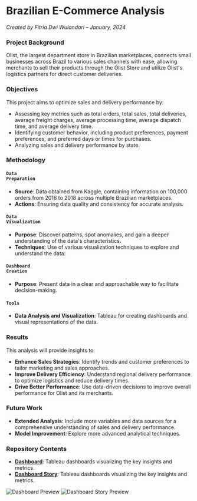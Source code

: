 # Brazilian E-Commerce Analysis

_Created by Fitria Dwi Wulandari – January, 2024_

### **Project Background**
Olist, the largest department store in Brazilian marketplaces, connects small businesses across Brazil to various sales channels with ease, allowing merchants to sell their products through the Olist Store and utilize Olist's logistics partners for direct customer deliveries.

### **Objectives**
This project aims to optimize sales and delivery performance by:
* Assessing key metrics such as total orders, total sales, total deliveries, average freight charges, average processing time, average dispatch time, and average delivery time.
* Identifying customer behavior, including product preferences, payment preferences, and preferred days or times for purchases.
* Analyzing sales and delivery performance by state.

### **Methodology**
#### <code style="color : darkpurple">Data Preparation</code>
* **Source**: Data obtained from Kaggle, containing information on 100,000 orders from 2016 to 2018 across multiple Brazilian marketplaces.
* **Actions**: Ensuring data quality and consistency for accurate analysis.

#### <code style="color : darkpurple">Data Visualization</code>
* **Purpose**: Discover patterns, spot anomalies, and gain a deeper understanding of the data's characteristics.
* **Techniques**: Use of various visualization techniques to explore and understand the data.

#### <code style="color : darkpurple">Dashboard Creation</code>
* **Purpose**: Present data in a clear and approachable way to facilitate decision-making.

#### <code style="color : darkpurple">Tools</code>
* **Data Analysis and Visualization**: Tableau for creating dashboards and visual representations of the data.

### **Results**
This analysis will provide insights to:
* **Enhance Sales Strategies**: Identify trends and customer preferences to tailor marketing and sales approaches.
* **Improve Delivery Efficiency**: Understand regional delivery performance to optimize logistics and reduce delivery times.
* **Drive Better Performance**: Use data-driven decisions to improve overall performance for Olist and its merchants.

### **Future Work**
* **Extended Analysis**: Include more variables and data sources for a comprehensive understanding of sales and delivery performance.
* **Model Improvement**: Explore more advanced analytical techniques.

### Repository Contents
* [**Dashboard**](https://public.tableau.com/shared/R7YT24J8F?:display_count=n&:origin=viz_share_link): Tableau dashboards visualizing the key insights and metrics.
* [**Dashboard Story**](https://public.tableau.com/views/BrazilianE-CommerceAnalysis-Story/Story1?:language=en-US&:sid=&:display_count=n&:origin=viz_share_link): Tableau dashboards visualizing the key insights and metrics.

![Dashboard Preview](https://github.com/fitria-dwi/Brazilian-E-Commerce-Analysis/assets/74573342/738e4995-2288-428e-a664-12cb177c5b10)
![Dashboard Story Preview](https://github.com/fitria-dwi/Brazilian-E-Commerce-Analysis/assets/74573342/6ae35227-25fc-4e03-ba5c-41ec6afad3ca)
